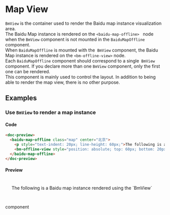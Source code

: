 # Map View

`BmView` is the container used to render the Baidu map instance visualization area.\
The Baidu Map instance is rendered on the `<baidu-map-offline> ` node when the `BmView` component is not mounted in the `BaiduMapOffline` component. \
When `BaiduMapOffline` is mounted with the` BmView` component, the Baidu Map instance is rendered on the `<bm-offline-view>` node. \
Each `BaiduMapOffline` component should correspond to a single` BmView` component. If you declare more than one `BmView` component, only the first one can be rendered.\
This component is mainly used to control the layout. In addition to being able to render the map view, there is no other purpose.

## Examples

### Use `BmView` to render a map instance

#### Code
```html
<doc-preview>
  <baidu-map-offline class="map" center="北京">
    <p style="text-indent: 20px; line-height: 60px;">The following is a Baidu map instance rendered using the `BmView` component</p>
    <bm-offline-view style="position: absolute; top: 60px; bottom: 20px; left: 20px; right: 20px"></bm-offline-view>
  </baidu-map-offline>
</doc-preview>
```

#### Preview
<doc-preview>
  <baidu-map-offline class="map" center="北京">
    <p style="text-indent: 20px; line-height: 60px;">
The following is a Baidu map instance rendered using the `BmView` component</p>
    <bm-offline-view style="position: absolute; top: 60px; bottom: 20px; left: 20px; right: 20px"></bm-offline-view>
  </baidu-map-offline>
</doc-preview>


